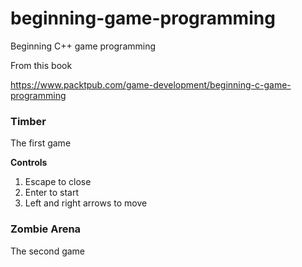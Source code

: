 # beginning-game-programming
Beginning C++ game programming


From this book

https://www.packtpub.com/game-development/beginning-c-game-programming


### Timber
The first game

**Controls**
1. Escape to close
2. Enter to start
3. Left and right arrows to move


### Zombie Arena
The second game

